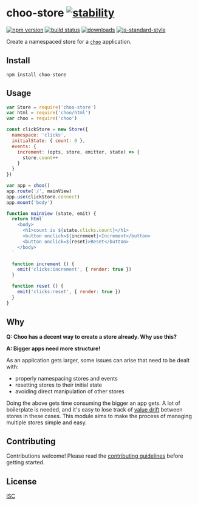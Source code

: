 # choo-store [![stability][0]][1]

[![npm version][2]][3] [![build status][4]][5]
[![downloads][8]][9] [![js-standard-style][10]][11]

Create a namespaced store for a [`choo`](https://github.com/choojs/choo) application.

[0]: https://img.shields.io/badge/stability-experimental-orange.svg?style=flat-square
[1]: https://nodejs.org/api/documentation.html#documentation_stability_index
[2]: https://img.shields.io/npm/v/choo-store.svg?style=flat-square
[3]: https://npmjs.org/package/choo-store
[4]: https://img.shields.io/travis/ungoldman/choo-store/master.svg?style=flat-square
[5]: https://travis-ci.org/ungoldman/choo-store
[8]: http://img.shields.io/npm/dm/choo-store.svg?style=flat-square
[9]: https://npmjs.org/package/choo-store
[10]: https://img.shields.io/badge/code%20style-standard-brightgreen.svg?style=flat-square
[11]: https://github.com/feross/standard

## Install

```
npm install choo-store
```

## Usage

```js
var Store = require('choo-store')
var html = require('choo/html')
var choo = require('choo')

const clickStore = new Store({
  namespace: 'clicks',
  initialState: { count: 0 },
  events: {
    increment: (opts, store, emitter, state) => {
      store.count++
    }
  }
})

var app = choo()
app.route('/', mainView)
app.use(clickStore.connect)
app.mount('body')

function mainView (state, emit) {
  return html`
    <body>
      <h1>count is ${state.clicks.count}</h1>
      <button onclick=${increment}>Increment</button>
      <button onclick=${reset}>Reset</button>
    </body>
  `

  function increment () {
    emit('clicks:increment', { render: true })
  }

  function reset () {
    emit('clicks:reset', { render: true })
  }
}
```

## Why

**Q: Choo has a decent way to create a store already. Why use this?**

**A: Bigger apps need more structure!**

As an application gets larger, some issues can arise that need to be dealt with:

- properly namespacing stores and events
- resetting stores to their initial state
- avoiding direct manipulation of other stores

Doing the above gets time consuming the bigger an app gets. A lot of boilerplate is needed, and it's easy to lose track of [value drift](https://universalpaperclips.gamepedia.com/Value_Drift) between stores in these cases. This module aims to make the process of managing multiple stores simple and easy.

## Contributing

Contributions welcome! Please read the [contributing guidelines](CONTRIBUTING.md) before getting started.

## License

[ISC](LICENSE.md)
